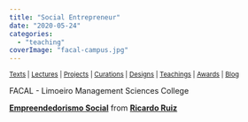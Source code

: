 ```yaml
---
title: "Social Entrepreneur"
date: "2020-05-24"
categories: 
  - "teaching"
coverImage: "facal-campus.jpg"
---
```


<small>[Texts](../texts.html) | [Lectures](../lectures.html) | [Projects](../projects.html) | [Curations](../curation.html) | [Designs](../designs.html) | [Teachings](../teachings.html) | [Awards](../awards.html) | <a href="https://readruiz.medium.com/" target="_blank">Blog</a></small>

FACAL - Limoeiro Management Sciences College

**[Empreendedorismo Social](//www.slideshare.net/doutorsocrates/empreendedorismo-social-162805635 "Empreendedorismo Social")** from **[Ricardo Ruiz](https://www.slideshare.net/doutorsocrates)**
